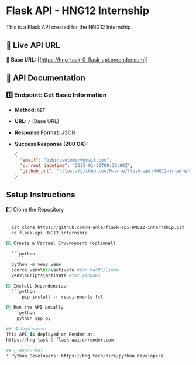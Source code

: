 # Flask API - HNG12 Internship

This is a Flask API created for the HNG12 Internship.

## 🚀 Live API URL

🔗 **Base URL:** [(https://hng-task-0-flask-api.onrender.com)]

## 📌 API Documentation

### **1️⃣ Endpoint: Get Basic Information**
- **Method:** `GET`
- **URL:** `/` (Base URL)
- **Response Format:** JSON  
- **Success Response (200 OK):**

  ```json
  {
    "email": "bibinusolomon@gmail.com",
    "current_datetime": "2025-01-30T09:30:00Z",
    "github_url": "https://github.com/N-anle/flask-api-HNG12-internship"
  }
## Setup Instructions

1️⃣ Clone the Repository 

```python

  git clone https://github.com/N-anle/flask-api-HNG12-internship.git
  cd flask-api-HNG12-internship

2️⃣ Create a Virtual Environment (optional)

  ```python

  python -m venv venv
  source venv\bin\activate #for macOS/Linux
  venv\scripts\activate #for windows

3️⃣ Install Dependencies
  ```python
      pip install -r requirements.txt

4️⃣ Run the API Locally
  ```python
    python app.py

## 🌎 Deployment
This API is deployed on Render at:
https://hng-task-0-flask-api.onrender.com

## 🔗 Resources
* Python Developers: https://hng.tech/hire/python-developers
